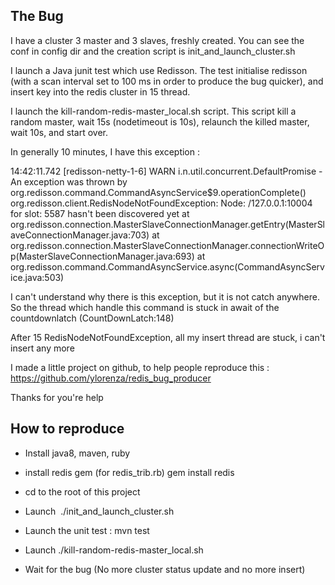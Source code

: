 ## The Bug ##

I have a cluster 3 master and 3 slaves, freshly created. 
You can see the conf in config dir and the creation script is init_and_launch_cluster.sh

I launch a Java junit test which use Redisson. 
The test initialise redisson (with a scan interval set to 100 ms in order to produce the bug quicker),
and insert key into the redis cluster in 15 thread.

I launch the kill-random-redis-master_local.sh script. This script kill a random master, wait 15s (nodetimeout is 10s),
relaunch the killed master, wait 10s, and start over.

In generally 10 minutes, I have this exception : 

14:42:11.742 [redisson-netty-1-6] WARN  i.n.util.concurrent.DefaultPromise - An exception was thrown by org.redisson.command.CommandAsyncService$9.operationComplete()
org.redisson.client.RedisNodeNotFoundException: Node: /127.0.0.1:10004 for slot: 5587 hasn't been discovered yet
        at org.redisson.connection.MasterSlaveConnectionManager.getEntry(MasterSlaveConnectionManager.java:703)
        at org.redisson.connection.MasterSlaveConnectionManager.connectionWriteOp(MasterSlaveConnectionManager.java:693)
        at org.redisson.command.CommandAsyncService.async(CommandAsyncService.java:503)

I can't understand why there is this exception, but it is not catch anywhere.
So the thread which handle this command is stuck in await of the countdownlatch (CountDownLatch:148)

After 15 RedisNodeNotFoundException, all my insert thread are stuck, i can't insert any more

I made a little project on github, to help people reproduce this : https://github.com/ylorenza/redis_bug_producer

Thanks for you're help


## How to reproduce ##

 * Install java8, maven, ruby
 
 * install redis gem (for redis_trib.rb) 
   gem install redis
   
 * cd to the root of this project
  
 * Launch  ./init_and_launch_cluster.sh
 
 * Launch the unit test : mvn test
 
 * Launch ./kill-random-redis-master_local.sh
 
 * Wait for the bug (No more cluster status update and no more insert)